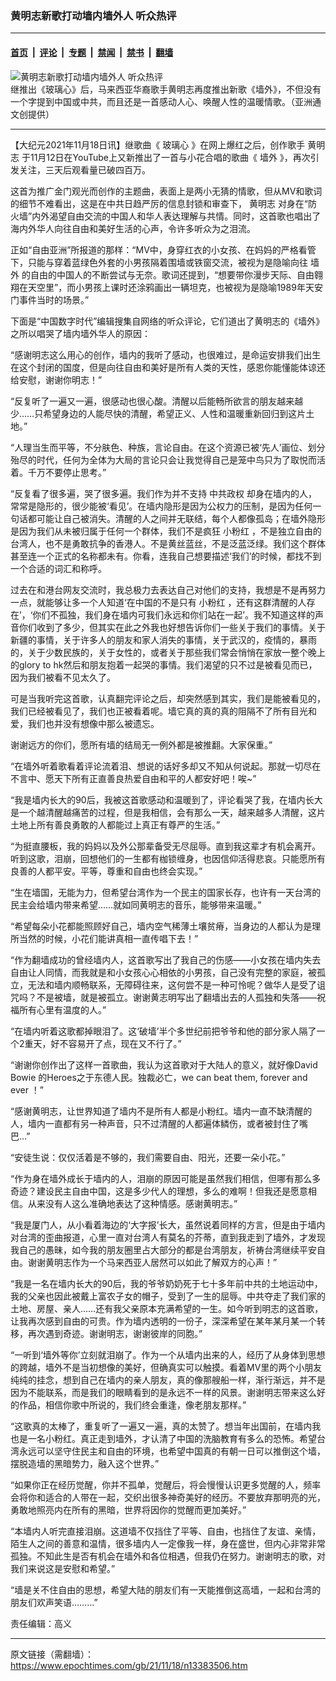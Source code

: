 ### 黄明志新歌打动墙内墙外人 听众热评

---

#### [首页](../../../..?n13383506) &nbsp;|&nbsp; [评论](../../../../../epoch-comment?n13383506) &nbsp;|&nbsp; [专题](../../../../../epoch-special?n13383506) &nbsp;|&nbsp; [禁闻](../../../../../epoch-news?n13383506) &nbsp;|&nbsp; [禁书](../../../../../books?n13383506) &nbsp;|&nbsp; [翻墙](https://github.com/gfw-breaker/nogfw/blob/master/README.md?n13383506)


<div><img alt="黄明志新歌打动墙内墙外人 听众热评" class="attachment-djy_600_400 size-djy_600_400 wp-post-image" src="https://i.epochtimes.com/assets/uploads/2021/11/id13383545-2111080003301487-.jpeg"/>
<div class="caption">
 继推出《玻璃心》后，马来西亚华裔歌手黄明志再度推出新歌《墙外》，不但没有一个字提到中国或中共，而且还是一首感动人心、唤醒人性的温暖情歌。（亚洲通文创提供）
</div></div><hr/><div class="post_content" id="artbody" itemprop="articleBody">
 <!-- article content begin -->
 <p>
  【大纪元2021年11月18日讯】继歌曲《
  <ok href="https://www.epochtimes.com/gb/tag/%E7%8E%BB%E7%92%83%E5%BF%83.html">
   玻璃心
  </ok>
  》在网上爆红之后，创作歌手
  <ok href="https://www.epochtimes.com/gb/tag/%E9%BB%84%E6%98%8E%E5%BF%97.html">
   黄明志
  </ok>
  于11月12日在YouTube上又新推出了一首与小花合唱的歌曲《
  <ok href="https://www.epochtimes.com/gb/tag/%E5%A2%99%E5%A4%96.html">
   墙外
  </ok>
  》，再次引发关注，三天后观看量已破四百万。
 </p>
 <p>
  这首为推广金门观光而创作的主题曲，表面上是两小无猜的情歌，但从MV和歌词的细节不难看出，这是在中共日趋严厉的信息封锁和审查下，
  <ok href="https://www.epochtimes.com/gb/tag/%E9%BB%84%E6%98%8E%E5%BF%97.html">
   黄明志
  </ok>
  对身在“防火墙”内外渴望自由交流的中国人和华人表达理解与共情。同时，这首歌也唱出了海内外华人向往自由和美好生活的心声，令许多听众为之泪流。
 </p>
 <p>
  正如“自由亚洲”所报道的那样：“MV中，身穿红衣的小女孩、在妈妈的严格看管下，只能与穿着蓝绿色外套的小男孩隔着围墙或铁窗交流，被视为是隐喻向往
  <ok href="https://www.epochtimes.com/gb/tag/%E5%A2%99%E5%A4%96.html">
   墙外
  </ok>
  的自由的中国人的不断尝试与无奈。歌词还提到，“想要带你漫步天际、自由翱翔在天空里”，而小男孩上课时还涂鸦画出一辆坦克，也被视为是隐喻1989年天安门事件当时的场景。”
 </p>
 <p>
  下面是“中国数字时代”编辑搜集自网络的听众评论，它们道出了黄明志的《墙外》之所以唱哭了墙内墙外华人的原因：
 </p>
 <p>
  “感谢明志这么用心的创作，墙内的我听了感动，也很难过，是命运安排我们出生在这个封闭的国度，但是向往自由和美好是所有人类的天性，感恩你能懂能体谅还给安慰，谢谢你明志！”
 </p>
 <p>
  “反复听了一遍又一遍，很感动也很心酸。清醒以后能畅所欲言的朋友越来越少……只希望身边的人能尽快的清醒，希望正义、人性和温暖重新回归到这片土地。”
 </p>
 <p>
  “人理当生而平等，不分肤色、种族，言论自由。在这个资源已被‘先人’画位、划分殆尽的时代，任何为全体为大局的言论只会让我觉得自己是笼中鸟只为了取悦而活着。千万不要停止思考。”
 </p>
 <p>
  “反复看了很多遍，哭了很多遍。我们作为并不支持
  <ok href="https://www.epochtimes.com/gb/tag/%E4%B8%AD%E5%85%B1%E6%94%BF%E6%9D%83.html">
   中共政权
  </ok>
  却身在墙内的人，常常是隐形的，很少能被‘看见’。在墙内隐形是因为公权力的压制，是因为任何一句话都可能让自己被消失。清醒的人之间并无联结，每个人都像孤岛；在墙外隐形是因为我们从未被归属于任何一个群体，我们不是疯狂
  <ok href="https://www.epochtimes.com/gb/tag/%E5%B0%8F%E7%B2%89%E7%BA%A2.html">
   小粉红
  </ok>
  ，不是独立自由的台湾人，也不是勇敢抗争的香港人。不是黄丝蓝丝，不是泛蓝泛绿。我们这个群体甚至连一个正式的名称都未有。你看，连我自己想要描述‘我们’的时候，都找不到一个合适的词汇和称呼。
 </p>
 <p>
  过去在和港台网友交流时，我总极力去表达自己对他们的支持，我想是不是再努力一点，就能够让多一个人知道‘在中国的不是只有
  <ok href="https://www.epochtimes.com/gb/tag/%E5%B0%8F%E7%B2%89%E7%BA%A2.html">
   小粉红
  </ok>
  ，还有这群清醒的人存在’，‘你们不孤独，我们身在墙内可我们永远和你们站在一起’。我不知道这样的声音你们收到了多少，但其实在此之外我也好想告诉你们一些关于我们的事情。关于新疆的事情，关于许多人的朋友和家人消失的事情，关于武汉的，疫情的，暴雨的，关于少数民族的，关于女性的，或者关于那些我们常会悄悄在家放一整个晚上的glory to hk然后和朋友抱着一起哭的事情。我们渴望的只不过是被看见而已，因为我们被看不见太久了。
 </p>
 <p>
  可是当我听完这首歌，认真翻完评论之后，却突然感到其实，我们是能被看见的，我们已经被看见了，我们也正被看着呢。墙它真的真的真的阻隔不了所有目光和爱，我们也并没有想像中那么被遗忘。
 </p>
 <p>
  谢谢远方的你们，愿所有墙的结局无一例外都是被推翻。大家保重。”
 </p>
 <p>
  “在墙外听着歌看着评论流着泪、想说的话好多却又不知从何说起。那就一切尽在不言中、愿天下所有正直善良热爱自由和平的人都安好吧！唉~”
 </p>
 <p>
  “我是墙内长大的90后，我被这首歌感动和温暖到了，评论看哭了我，在墙内长大是一个越清醒越痛苦的过程，但是我相信，会有那么一天，越来越多人清醒，这片土地上所有善良勇敢的人都能过上真正有尊严的生活。”
 </p>
 <p>
  “为挺直腰板，我的妈妈以及外公那辈备受无尽屈辱。直到我这辈才有机会离开。听到这歌，泪崩，回想他们的一生都有枷锁缠身，也因信仰活得悲哀。只能愿所有良善的人都平安。平等，尊重和自由也终会实现。”
 </p>
 <p>
  “生在墙国，无能为力，但希望台湾作为一个民主的国家长存，也许有一天台湾的民主会给墙内带来希望……就如同黄明志的音乐，能够带来温暖。”
 </p>
 <p>
  “希望每朵小花都能照顾好自己，墙内空气稀薄土壤贫瘠，当身边的人都认为是理所当然的时候，小花们能讲真相一直传唱下去！”
 </p>
 <p>
  “作为翻墙成功的曾经墙内人，这首歌写出了我自己的伤感——小女孩在墙内失去自由让人同情，而我就是和小女孩心心相依的小男孩，自己没有完整的家庭，被孤立，无法和墙内顺畅联系，无障碍往来，这何尝不是一种可怜呢？做华人是受了诅咒吗？不是被墙，就是被孤立。谢谢黄志明写出了翻墙出去的人孤独和失落——祝福所有心里有温度的人。”
 </p>
 <p>
  “在墙内听着这歌都掉眼泪了。这‘破墙’半个多世纪前把爷爷和他的部分家人隔了一个2重天，好不容易开了点，现在又不行了。”
 </p>
 <p>
  “谢谢你创作出了这样一首歌曲，我认为这首歌对于大陆人的意义，就好像David Bowie 的Heroes之于东德人民。独裁必亡，we can beat them, forever and ever ！”
 </p>
 <p>
  “感谢黄明志，让世界知道了墙内不是所有人都是小粉红。墙内一直不缺清醒的人，墙内一直都有另一种声音，只不过清醒的人都遍体鳞伤，或者被封住了嘴巴…”
 </p>
 <p>
  “安徒生说：仅仅活着是不够的，我们需要自由、阳光，还要一朵小花。”
 </p>
 <p>
  “作为身在墙外成长于墙内的人，泪崩的原因可能是虽然我们相信，但哪有那么多奇迹？建设民主自由中国，这是多少代人的理想，多么的难啊！但我还是愿意相信。从来没有人这么准确地表达了这种情感。感谢黄明志。”
 </p>
 <p>
  “我是厦门人，从小看着海边的‘大字报’长大，虽然说着同样的方言，但是由于墙内对台湾的歪曲报道，心里一直对台湾人有莫名的芥蒂，直到我走到了墙外，才发现我自己的愚昧，如今我的朋友圈里占大部分的都是台湾朋友，祈祷台湾继续平安自由。谢谢黄明志作为一个马来西亚人居然可以如此了解双方的心声！”
 </p>
 <p>
  “我是一名在墙内长大的90后，我的爷爷奶奶死于七十多年前中共的土地运动中，我的父亲也因此被戴上富农子女的帽子，受到了一生的屈辱。中共夺走了我们家的土地、房屋、亲人……还有我父亲原本充满希望的一生。如今听到明志的这首歌，让我再次感到自由的可贵。作为墙内透明的一份子，深深希望在某年某月某一个转移，再次遇到奇迹。谢谢明志，谢谢彼岸的同胞。”
 </p>
 <p>
  “一听到‘墙外等你’立刻就泪崩了。作为一个从墙内出来的人，经历了从身体到思想的跨越，墙外不是当初想像的美好，但确真实可以触摸。看着MV里的两个小朋友纯纯的挂念，想到自己在墙内的亲人朋友，真的像那艘船一样，渐行渐远，并不是因为不能联系，而是我们的眼睛看到的是永远不一样的风景。谢谢明志带来这么好的作品，相信你歌中所说的，我们终会重逢，像老朋友那样。”
 </p>
 <p>
  “这歌真的太棒了，重复听了一遍又一遍，真的太赞了。想当年出国前，在墙内我也是一名小粉红。真正走到墙外，才认清了中国的洗脑教育有多么的恐怖。希望台湾永远可以坚守住民主和自由的环境，也希望中国真的有朝一日可以推倒这个墙，摆脱造墙的黑暗势力，融入这个世界。”
 </p>
 <p>
  “如果你正在经历觉醒，你并不孤单，觉醒后，将会慢慢认识更多觉醒的人，频率会将你和适合的人带在一起，交织出很多神奇美好的经历。不要放弃那明亮的光，勇敢地照亮内在所有的黑暗，世界将因你的觉醒而更加美好。”
 </p>
 <p>
  “本墙内人听完直接泪崩。这道墙不仅挡住了平等、自由，也挡住了友谊、亲情，陌生人之间的善意和温情，很多墙内人一定像我一样，身在盛世，但内心非常非常孤独。不知此生是否有机会在墙外和各位相遇，但我仍在努力。谢谢明志的歌，对我们来说这是安慰和希望。”
 </p>
 <p>
  “墙是关不住自由的思想，希望大陆的朋友们有一天能推倒这高墙，一起和台湾的朋友们欢声笑语………”
 </p>
 <p>
  责任编辑：高义
 </p>
 <!-- article content end -->
 <div id="below_article_ad">
 </div>
</div>


---

原文链接（需翻墙）：https://www.epochtimes.com/gb/21/11/18/n13383506.htm